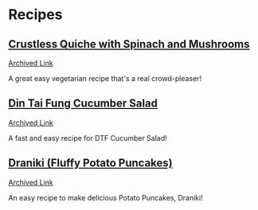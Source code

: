# Recipes

## [Crustless Quiche with Spinach and Mushrooms](https://www.themediterraneandish.com/mushroom-spinach-crustless-quiche/)

[Archived Link](https://web.archive.org/web/20240802010738/https://www.themediterraneandish.com/mushroom-spinach-crustless-quiche/)

A great easy vegetarian recipe that's a real crowd-pleaser!

## [Din Tai Fung Cucumber Salad](https://www.platingsandpairings.com/din-tai-fung-cucumber-salad-recipe/)

[Archived Link](https://web.archive.org/web/20241002164454/https://www.platingsandpairings.com/din-tai-fung-cucumber-salad-recipe/)

A fast and easy recipe for DTF Cucumber Salad!

## [Draniki (Fluffy Potato Puncakes)](https://natashaskitchen.com/meat-stuffed-potato-pancakes/)

[Archived Link](https://web.archive.org/web/20240527195757/https://natashaskitchen.com/meat-stuffed-potato-pancakes/)

An easy recipe to make delicious Potato Puncakes, Draniki!
